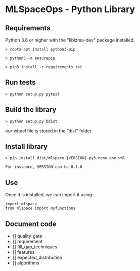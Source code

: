 # MLSpaceOps - Python Library

## Requirements

Python 3.8 or higher with the "liblzma-dev" package installed.

    > root$ apt install python3-pip 

    > python3 -m ensurepip

    > pip3 install -r requirements.txt

## Run tests

    > python setup.py pytest

## Build the library

    > python setup.py bdist

our wheel file is stored in the “dist” folder. 

## Install library

    > pip install dist/mlspace-{VERSION}-py3-none-any.whl

    For instance, VERSION can be 0.1.0

## Use 

Once it is installed, we can import it using:

    import mlspace
    from mlspace import myfunctions

## Document code

- [] quality_gate
- [] requirement
- [] fill_gap_techniques
- [] features
- [] expected_distribution
- [] algorithms

